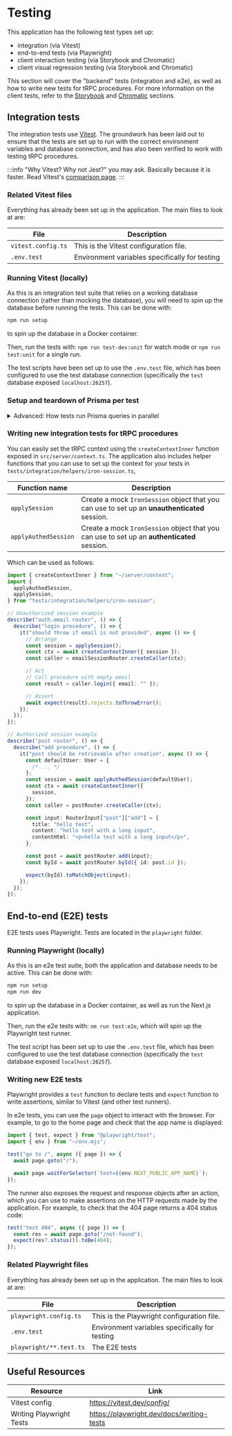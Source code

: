 # Testing

This application has the following test types set up:

- integration (via Vitest)
- end-to-end tests (via Playwright)
- client interaction testing (via Storybook and Chromatic)
- client visual regression testing (via Storybook and Chromatic)

This section will cover the "backend" tests (integration and e2e), as well as how to write new tests for tRPC procedures.
For more information on the client tests, refer to the [Storybook](./11-storybook.md) and [Chromatic](../optional-features/03-chromatic.md) sections.

## Integration tests

The integration tests use [Vitest](https://vitest.dev/). The groundwork has been laid out to ensure that the tests are set up to run with the correct environment variables and database connection, and has also been verified to work with testing tRPC procedures.

:::info
"Why Vitest? Why not Jest?" you may ask. Basically because it is faster. Read Vitest's [comparison page](https://vitest.dev/guide/comparisons.html).
:::

### Related Vitest files

Everything has already been set up in the application. The main files to look at are:

| File               | Description                                    |
| ------------------ | ---------------------------------------------- |
| `vitest.config.ts` | This is the Vitest configuration file.         |
| `.env.test`        | Environment variables specifically for testing |

### Running Vitest (locally)

As this is an integration test suite that relies on a working database connection (rather than mocking the database), you will need to spin up the database before running the tests. This can be done with:

```sh
npm run setup
```

to spin up the database in a Docker container.

Then, run the tests with: `npm run test-dev:unit` for watch mode or `npm run test:unit` for a single run.

The test scripts have been set up to use the `.env.test` file, which has been configured to use the test database connection (specifically the `test` database exposed `localhost:26257`).

### Setup and teardown of Prisma per test

<details>
<summary>Advanced: How tests run Prisma queries in parallel</summary>

The application uses a Vitest helper package [`vitest-environment-vprisma`](https://github.com/aiji42/vitest-environment-vprisma), which improves the experience of testing with `vitest` and `@prisma/client`. It allows you to isolate each test case with a transaction and rollback after completion, giving you a safe and clean testing environment.

A Prisma mock has been set up in the application that converts all Prisma Client usage in tests to use the mock. This is done in `vitest.setup.ts`:

```ts title="vitest.setup.ts"
import { vi } from "vitest";

vi.mock("./src/server/prisma", () => ({
  prisma: vPrisma.client,
}));
```

You can then use the `prisma` object in your tests as you would normally.

```ts title="src/server/modules/auth/email/__tests__/email.router.test.ts"
import { prisma } from "~/server/prisma";
// ...
await prisma.verificationToken.create({
  data: {
    expires: new Date(Date.now() + env.OTP_EXPIRY * 1000),
    identifier: TEST_EMAIL,
    token: VALID_TOKEN_HASH,
  },
});
```

</details>

### Writing new integration tests for tRPC procedures

You can easily set the tRPC context using the `createContextInner` function exposed in `src/server/context.ts`.
The application also includes helper functions that you can use to set up the context for your tests in `tests/integration/helpers/iron-session.ts`,

| Function name        | Description                                                                                   |
| -------------------- | --------------------------------------------------------------------------------------------- |
| `applySession`       | Create a mock `IronSession` object that you can use to set up an **unauthenticated** session. |
| `applyAuthedSession` | Create a mock `IronSession` object that you can use to set up an **authenticated** session.   |

Which can be used as follows:

```ts
import { createContextInner } from "~/server/context";
import {
  applyAuthedSession,
  applySession,
} from "tests/integration/helpers/iron-session";

// Unauthorized session example
describe("auth.email router", () => {
  describe("login procedure", () => {
    it("should throw if email is not provided", async () => {
      // Arrange
      const session = applySession();
      const ctx = await createContextInner({ session });
      const caller = emailSessionRouter.createCaller(ctx);

      // Act
      // Call procedure with empty email
      const result = caller.login({ email: "" });

      // Assert
      await expect(result).rejects.toThrowError();
    });
  });
});

// Authorized session example
describe("post router", () => {
  describe("add procedure", () => {
    it("post should be retrievable after creation", async () => {
      const defaultUser: User = {
        /* ... */
      };
      const session = await applyAuthedSession(defaultUser);
      const ctx = await createContextInner({
        session,
      });
      const caller = postRouter.createCaller(ctx);

      const input: RouterInput["post"]["add"] = {
        title: "hello test",
        content: "hello test with a long input",
        contentHtml: "<p>hello test with a long input</p>",
      };

      const post = await postRouter.add(input);
      const byId = await postRouter.byId({ id: post.id });

      expect(byId).toMatchObject(input);
    });
  });
});
```

## End-to-end (E2E) tests

E2E tests uses Playwright. Tests are located in the `playwright` folder.

### Running Playwright (locally)

As this is an e2e test suite, both the application and database needs to be active. This can be done with:

```sh
npm run setup
npm run dev
```

to spin up the database in a Docker container, as well as run the Next.js application.

Then, run the e2e tests with: `nm run test:e2e`, which will spin up the Playwright test runner.

The test script has been set up to use the `.env.test` file, which has been configured to use the test database connection (specifically the `test` database exposed `localhost:26257`).

### Writing new E2E tests

Playwright provides a `test` function to declare tests and `expect` function to write assertions, similar to Vitest (and other test runners).

In e2e tests, you can use the `page` object to interact with the browser. For example, to go to the home page and check that the app name is displayed:

```ts
import { test, expect } from "@playwright/test";
import { env } from "~/env.mjs";

test("go to /", async ({ page }) => {
  await page.goto("/");

  await page.waitForSelector(`text=${env.NEXT_PUBLIC_APP_NAME}`);
});
```

The runner also exposes the request and response objects after an action, which you can use to make assertions on the HTTP requests made by the application. For example, to check that the 404 page returns a 404 status code:

```ts
test("test 404", async ({ page }) => {
  const res = await page.goto("/not-found");
  expect(res?.status()).toBe(404);
});
```

### Related Playwright files

Everything has already been set up in the application. The main files to look at are:

| File                    | Description                                    |
| ----------------------- | ---------------------------------------------- |
| `playwright.config.ts`  | This is the Playwright configuration file.     |
| `.env.test`             | Environment variables specifically for testing |
| `playwright/**.test.ts` | The E2E tests                                  |

## Useful Resources

| Resource                 | Link                                      |
| ------------------------ | ----------------------------------------- |
| Vitest config            | https://vitest.dev/config/                |
| Writing Playwright Tests | https://playwright.dev/docs/writing-tests |
